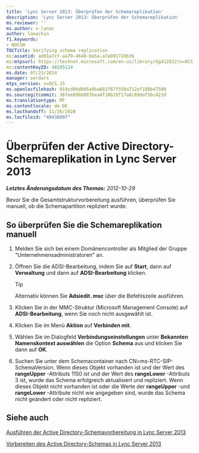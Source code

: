 ```yaml
---
title: 'Lync Server 2013: Überprüfen der Schemareplikation'
description: 'Lync Server 2013: Überprüfen der Schemareplikation'
ms.reviewer: ''
ms.author: v-lanac
author: lanachin
f1.keywords:
- NOCSH
TOCTitle: Verifying schema replication
ms:assetid: ad01a7cf-aa79-4648-ba5a-a7a09172db36
ms:mtpsurl: https://technet.microsoft.com/en-us/library/Gg412822(v=OCS.15)
ms:contentKeyID: 48185124
ms.date: 07/23/2014
manager: serdars
mtps_version: v=OCS.15
ms.openlocfilehash: 019cd06db05a9ba683767f550a712ef188b47508
ms.sourcegitcommit: 36fee89bb887bea4f18b19f17a8c69daf5bc423d
ms.translationtype: MT
ms.contentlocale: de-DE
ms.lasthandoff: 11/26/2020
ms.locfileid: "49438897"
---
```

# <a name="verifying-active-directory-schema-replication-in-lync-server-2013"></a>Überprüfen der Active Directory-Schemareplikation in Lync Server 2013

<div data-xmlns="http://www.w3.org/1999/xhtml">

<div class="topic" data-xmlns="http://www.w3.org/1999/xhtml" data-msxsl="urn:schemas-microsoft-com:xslt" data-cs="https://msdn.microsoft.com/">

<div data-asp="https://msdn2.microsoft.com/asp">



</div>

<div id="mainSection">

<div id="mainBody">

<span> </span>

_**Letztes Änderungsdatum des Themas:** 2012-10-29_

Bevor Sie die Gesamtstrukturvorbereitung ausführen, überprüfen Sie manuell, ob die Schemapartition repliziert wurde.

<div>

## <a name="to-manually-verify-schema-replication"></a>So überprüfen Sie die Schemareplikation manuell

1.  Melden Sie sich bei einem Domänencontroller als Mitglied der Gruppe "Unternehmensadministratoren" an.

2.  Öffnen Sie die ADSI-Bearbeitung, indem Sie auf **Start**, dann auf **Verwaltung** und dann auf **ADSI-Bearbeitung** klicken.
    
    <div>
    

    > [!TIP]  
    > Alternativ können Sie <STRONG>Adsiedit. msc</STRONG> über die Befehlszeile ausführen.

    
    </div>

3.  Klicken Sie in der MMC-Struktur (Microsoft Management Console) auf **ADSI-Bearbeitung**, wenn Sie noch nicht ausgewählt ist.

4.  Klicken Sie im Menü **Aktion** auf **Verbinden mit**.

5.  Wählen Sie im Dialogfeld **Verbindungseinstellungen** unter **Bekannten Namenskontext auswählen** die Option **Schema** aus und klicken Sie dann auf **OK**.

6.  Suchen Sie unter dem Schemacontainer nach CN=ms-RTC-SIP-SchemaVersion. Wenn dieses Objekt vorhanden ist und der Wert des **rangeUpper** -Attributs 1150 ist und der Wert des **rangeLower** -Attributs 3 ist, wurde das Schema erfolgreich aktualisiert und repliziert. Wenn dieses Objekt nicht vorhanden ist oder die Werte der **rangeUpper** -und **rangeLower** -Attribute nicht wie angegeben sind, wurde das Schema nicht geändert oder nicht repliziert.

</div>

<div>

## <a name="see-also"></a>Siehe auch


[Ausführen der Active Directory-Schemavorbereitung in Lync Server 2013](lync-server-2013-running-schema-preparation.md)  


[Vorbereiten des Active Directory-Schemas in Lync Server 2013](lync-server-2013-preparing-the-active-directory-schema.md)  
  

</div>

</div>

<span> </span>

</div>

</div>

</div>


